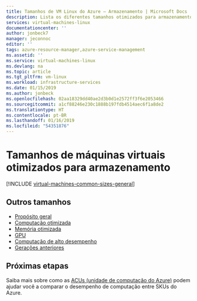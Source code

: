 ```yaml
---
title: Tamanhos de VM Linux do Azure — Armazenamento | Microsoft Docs
description: Lista os diferentes tamanhos otimizados para armazenamento disponíveis para máquinas virtuais Linux no Azure. Lista informações sobre o número de vCPUs, discos de dados e NICs, bem como a taxa de transferência de armazenamento e largura de banda de rede para cada tamanho nessa série.
services: virtual-machines-linux
documentationcenter: ''
author: jonbeck7
manager: jeconnoc
editor: ''
tags: azure-resource-manager,azure-service-management
ms.assetid: ''
ms.service: virtual-machines-linux
ms.devlang: na
ms.topic: article
ms.tgt_pltfrm: vm-linux
ms.workload: infrastructure-services
ms.date: 01/15/2019
ms.author: jonbeck
ms.openlocfilehash: 02aa18329dd40ae2d3b0d1e2572ff3f6e2053466
ms.sourcegitcommit: a1cf88246e230c1888b197fdb4514aec6f1a8de2
ms.translationtype: HT
ms.contentlocale: pt-BR
ms.lasthandoff: 01/16/2019
ms.locfileid: "54351876"
---
```

# <a name="storage-optimized-virtual-machine-sizes"></a>Tamanhos de máquinas virtuais otimizados para armazenamento

[!INCLUDE [virtual-machines-common-sizes-general](../../../includes/virtual-machines-common-sizes-storage.md)]



## <a name="other-sizes"></a>Outros tamanhos
- [Propósito geral](sizes-general.md)
- [Computação otimizada](sizes-compute.md)
- [Memória otimizada](sizes-memory.md)
- [GPU](sizes-gpu.md)
- [Computação de alto desempenho](sizes-hpc.md)
- [Gerações anteriores](sizes-previous-gen.md)

## <a name="next-steps"></a>Próximas etapas
Saiba mais sobre como as [ACUs (unidade de computação do Azure)](acu.md) podem ajudar você a comparar o desempenho de computação entre SKUs do Azure.
